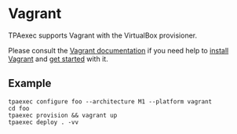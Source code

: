 Vagrant
=======

TPAexec supports Vagrant with the VirtualBox provisioner.

Please consult the
[Vagrant documentation](https://www.vagrantup.com/docs/index.html)
if you need help to
[install Vagrant](https://www.vagrantup.com/docs/installation/) and
[get started](https://www.vagrantup.com/intro/getting-started/index.html)
with it.

## Example

```
tpaexec configure foo --architecture M1 --platform vagrant
cd foo
tpaexec provision && vagrant up
tpaexec deploy . -vv
```
